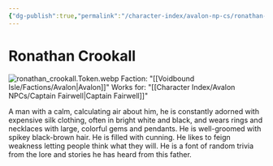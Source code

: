```yaml
---
{"dg-publish":true,"permalink":"/character-index/avalon-np-cs/ronathan-crookall/","title":"Ronathan Crookall","tags":["Avalon","NPC"],"created":"2025-05-30T19:47:49.000-05:00"}
---
```


# Ronathan Crookall
![ronathan_crookall.Token.webp](/img/user/Voidbound%20token%20images/ronathan_crookall.Token.webp)
Faction: "[[Voidbound Isle/Factions/Avalon\|Avalon]]"
Works for: "[[Character Index/Avalon NPCs/Captain Fairwell\|Captain Fairwell]]"

A man with a calm, calculating air about him, he is constantly adorned with expensive silk clothing, often in bright white and black, and wears rings and necklaces with large, colorful gems and pendants. He is well-groomed with spikey black-brown hair. He is filled with cunning. He likes to feign weakness letting people think what they will. He is a font of random trivia from the lore and stories he has heard from this father.
